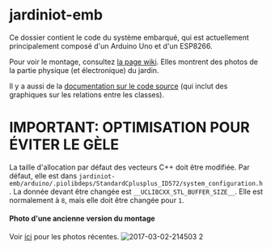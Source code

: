 # jardiniot-emb

Ce dossier contient le code du système embarqué, qui est actuellement principalement composé d'un Arduino Uno et d'un ESP8266.

Pour voir le montage, consultez [la page wiki](https://github.com/ClubCedille/jardiniot/wiki/Composantes-%C3%A9lectroniques). Elles montrent des photos de la partie physique (et électronique) du jardin.

Il y a aussi de la [documentation sur le code source](http://geocities.ws/axdoomer/jardin/) (qui inclut des graphiques sur les relations entre les classes).

# IMPORTANT: OPTIMISATION POUR ÉVITER LE GÈLE

La taille d'allocation par défaut des vecteurs C++ doit être modifiée. Par défaut, elle est dans `jardiniot-emb/arduino/.piolibdeps/StandardCplusplus_ID572/system_configuration.h`. La donnée devant être changée est `__UCLIBCXX_STL_BUFFER_SIZE__`. Elle est normalement à `8`, mais elle doit être changée pour `1`.

#### Photo d'une ancienne version du montage

Voir [ici](https://github.com/ClubCedille/jardiniot/wiki/Composantes-%C3%A9lectroniques) pour les photos récentes.
![2017-03-02-214503 2](https://cloud.githubusercontent.com/assets/6194072/23536579/d562b726-ff93-11e6-8868-f21fe216f864.jpg)

